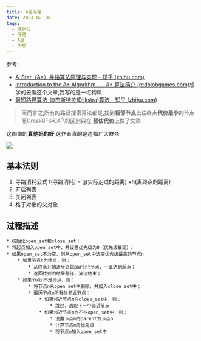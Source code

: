 ```yaml
---
title: A星寻路
date: 2024-02-10
tags:
  - 随手记
  - 寻路
  - A星
  - 所想
---
```

参考:
- [A-Star（A*）寻路算法原理与实现 - 知乎 (zhihu.com)](https://zhuanlan.zhihu.com/p/385733813)
- [Introduction to the A* Algorithm --- A* 算法简介 (redblobgames.com)](https://www.redblobgames.com/pathfinding/a-star/introduction.html)想学的去看这个文章,我写的是一坨狗屎
- [最短路径算法-迪杰斯特拉(Dijkstra)算法 - 知乎 (zhihu.com)](https://zhuanlan.zhihu.com/p/346558578)

>简而言之,所有的路径搜索算法都是,找到**相邻节点**去往终点**代价最小**的节点
>而GreakBFS和$A^*$\的区别只在,**预估代价**上做了文章

这图做的**真他妈的好**,这作者真的是造福广大群众

![](/images/posts/Pasted%20image%2020240215181219.png)

## 基本法则

1.  寻路消耗公式
	f(寻路消耗) = g(实际走过的距离) +h(离终点的距离)
2. 开启列表
3. 关闭列表
4. 格子对象的父对象

## 过程描述

```
* 初始化open_set和close_set；
* 将起点加入open_set中，并设置优先级为0（优先级最高）；
* 如果open_set不为空，则从open_set中选取优先级最高的节点n：
    * 如果节点n为终点，则：
        * 从终点开始逐步追踪parent节点，一直达到起点；
        * 返回找到的结果路径，算法结束；
    * 如果节点n不是终点，则：
        * 将节点n从open_set中删除，并加入close_set中；
        * 遍历节点n所有的邻近节点：
            * 如果邻近节点m在close_set中，则：
                * 跳过，选取下一个邻近节点
            * 如果邻近节点m也不在open_set中，则：
                * 设置节点m的parent为节点n
                * 计算节点m的优先级
                * 将节点m加入open_set中
```